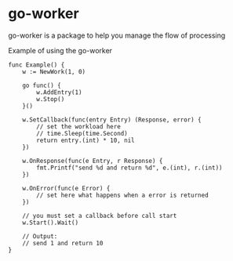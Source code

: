 # go-worker

go-worker is a package to help you manage the flow of processing

Example of using the go-worker

```
func Example() {
    w := NewWork(1, 0)

    go func() {
        w.AddEntry(1)
        w.Stop()
    }()

    w.SetCallback(func(entry Entry) (Response, error) {
        // set the workload here
        // time.Sleep(time.Second)
        return entry.(int) * 10, nil
    })

    w.OnResponse(func(e Entry, r Response) {
        fmt.Printf("send %d and return %d", e.(int), r.(int))
    })

    w.OnError(func(e Error) {
        // set here what happens when a error is returned
    })

    // you must set a callback before call start
    w.Start().Wait()

    // Output:
    // send 1 and return 10
}
```